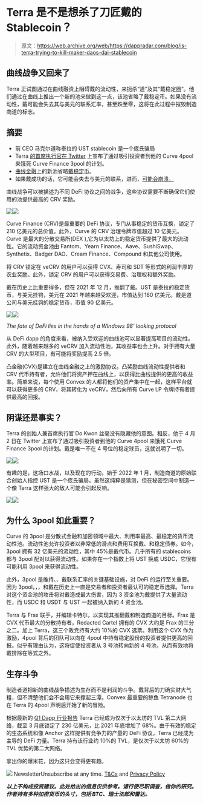 # Terra 是不是想杀了刀匠戴的 Stablecoin？

> 原文：<https://web.archive.org/web/https://dappradar.com/blog/is-terra-trying-to-kill-maker-daos-dai-stablecoin>

## 曲线战争又回来了

Terra 正试图通过在曲线融资上阻碍戴的流动性，来扼杀“道”及其“戴稳定圈”。他们通过在曲线上推出一个新的池来做到这一点，该池省略了戴稳定币。如果没有流动性，戴可能会失去其与美元的联系汇率，甚至跌至零，这将在此过程中摧毁制造商道的标志。

## 摘要

*   前 CEO 马克尔道称泰拉的 UST stablecoin 是一个庞氏骗局
*   Terra [的首席执行官在 Twitter](https://web.archive.org/web/20221206182220/https://twitter.com/stablekwon/status/1510021709776449543) 上宣布了通过吸引投资者到他的 Curve 4pool 来饿死 Curve Finance 3pool 的计划。
*   [曲线金融](https://web.archive.org/web/20221206182220/https://dappradar.com/multichain/defi/curve)上的新池省略[戴稳定币](https://web.archive.org/web/20221206182220/https://dappradar.com/hub/token/eth/DAI?from=0x6b175474e89094c44da98b954eedeac495271d0f)。
*   如果戴成功的话，它可能会失去与美元的联系，进而，[可能会崩溃。](https://web.archive.org/web/20221206182220/https://dappradar.com/hub/token/eth/MKR/ETH?from=0x9f8f72aa9304c8b593d555f12ef6589cc3a579a2)

曲线战争可以被描述为不同 DeFi 协议之间的战争，这些协议需要不断确保它们使用的池提供最高的 CRV 奖励。

![](img/288babe83860612225b1c85b42707562.png)![](img/57f2e8d038a5f74eb638dcfff814e993.png)

Curve Finance (CRV)是最重要的 DeFi 协议，专门从事稳定的货币互换，锁定了 210 亿美元的总价值。此外，Curve 的 CRV 治理令牌市值超过 10 亿美元。Curve 是最大的分散交易所(DEX ),它为以太坊上的稳定货币提供了最大的流动性。它的流动资金池由 Fantom、Yearn Finance、Aave、SushiSwap、Synthetix、Badger DAO、Cream Finance、Compound 和其他公司使用。

将 CRV 锁定在 veCRV 的用户可以获得 CVX、寿司和 SDT 等形式的利润丰厚的农业奖励。此外，锁定 CRV 的用户可以获得交易费、治理权和额外奖励。

戴在历史上比重要得多，但在 2021 年 12 月，推翻了戴。UST 是泰拉的稳定货币，与美元挂钩，美元在 2021 年越来越受欢迎，市值达到 160 亿美元。戴是道公司与美元挂钩的稳定货币，市值 90 亿美元。

![](img/24721637ab52df60a05e0f9ec82bb824.png)![](img/9ae5ce00b1ba706f062433eb7fedf5ab.png)

*The fate of DeFi lies in the hands of a WIndows 98’ looking protocol*

从 DeFi dapp 的角度来看，被纳入受欢迎的曲线池可以显著提高项目的流动性。此外，随着越来越多的 veCRV 加入流动性池，其收益率也会上升。对于拥有大量 CRV 的大型项目，有可能将奖励提高 2.5 倍。

凸金融(CVX)是建立在曲线金融之上的激励协议。凸奖励曲线流动性提供者和 CRV 代币持有者，允许他们将资产押在曲线上，以获得比曲线提供的更高的收益率。简单来说，每个使用 Convex 的人都将他们的资产集中在一起，这样平台就可以获得更多的 CRV，将其转化为 veCRV，然后向所有 Curve LP 令牌持有者提供最高的回报。

## 阴谋还是事实？

Terra 的创始人兼首席执行官 Do Kwon 丝毫没有隐藏他的意图。相反，他于 4 月 2 日在 Twitter 上宣布了通过吸引投资者到他的 Curve 4pool 来饿死 Curve Finance 3pool 的计划。戴是唯一不在 4 号位的稳定球员，这就说明了一切。

![](img/d629f1576c5805ab7d1acb7e023f67e0.png)![](img/673d8420d8f07e0aba9470cbda460c08.png)

有趣的是，这场口水战，以及现在的行动，始于 2022 年 1 月，制造商道的原始联合创始人指控 UST 是一个庞氏骗局。虽然这纯粹是猜测，但在秘密空间中制造一个像 Terra 这样强大的敌人可能会引起反响。

![](img/2446188c783404b30b9147ab788f6443.png)![](img/ef1ceef324e65917810702d41c65bd20.png)

## 为什么 3pool 如此重要？

Curve 的 3pool 是分散式金融和加密领域中最大、利用率最高、最稳定的货币流动性池。流动性池允许投资者以非常低的滑点和费用互换戴、和稳定债券。如今，3pool 拥有 32 亿美元的流动性，其中 45%是戴代币。几乎所有的 stablecoins 都与 3pool 配对以获得流动性。如果你在一个指数上将 UST 换成 USDC，它很有可能利用 3pool 来获得流动性。

此外，3pool 是维持、、戴联系汇率的关键基础设施，对 DeFi 的运行至关重要。因为 3pool，，，和戴在历史上一直是交易者和投资者最认可的稳定币选择。Terra 对这个资金池的攻击将对戴造成最大伤害，因为 3 资金池为戴提供了大量流动性，而 USDC 和 USDT 与 UST 一起被纳入新的 4 资金池。

Terra 与 Frax 联手，并编辑卡特尔，以实现其推翻戴和制造商道的目标。Frax 是 CVX 代币最大的分散持有者，Redacted Cartel 拥有的 CVX 大约是 Frax 的三分之二。加上 Terra，这三个政党持有大约 10%的 CVX 选票。利用这个 CVX 作为激励，4pool 背后的团队可以向在 4pool 中持有稳定股份的投资者提供更高的回报。似乎有理由认为，这将促使投资者从 3 号池转向新的 4 号池，从而有效地将戴排除在等式之外。

## 生存斗争

制造者道把新的曲线战争描述为生存而不是利润的斗争。戴背后的刀确实财大气粗，但不清楚他们会不会用它来撑起三潭。Convex 最重要的鲸鱼 Tetranode 也在 Terra 的 4pool 声明后开始了新的冒险。

根据最新的 [Q1 Dapp 行业报告](https://web.archive.org/web/20221206182220/https://dappradar.com/blog/dapp-industry-report-q1-2022-overview) Terra 已经成为仅次于以太坊的 TVL 第二大网络，截至 3 月底锁定了 230 亿美元，比 2021 年底增加了 68%。由于有效的稳定的生态系统和像 Anchor 这样提供有竞争力的产量的 DeFi 协议，Terra 已经成为主导的 DeFi 力量。Terra 持有该行业约 10%的 TVL，是仅次于以太坊 60%的 TVL 优势的第二大网络。

拿出你的爆米花，因为这只会变得更有趣。

![](img/6d5a4a2d609c56e1a5771717e54ba759.png) NewsletterUnsubscribe at any time. [T&Cs](https://web.archive.org/web/20221206182220/https://dappradar.com/terms) and [Privacy Policy](https://web.archive.org/web/20221206182220/https://dappradar.com/privacy-policy)

***以上不构成投资建议。此处给出的信息仅供参考。请行使尽职调查，做你的研究。作者持有多种加密货币的头寸，包括 BTC、瑞士法郎和雷达。***